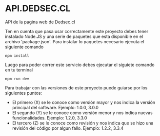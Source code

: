 # API.DEDSEC.CL
API de la pagina web de Dedsec.cl

Ten en cuenta que pasa usar correctamente este proyecto debes
tener instalado Node.JS y una serie de paquetes que esta disponible
en el archivo 'package.json'. Para instalar lo paquetes necesario
ejecuta el siguiente comando


```
npm install
```

Luego para poder correr este servicio debes ejecutar el siguiete 
comando en tu terminal

```
npm run dev
```

Para trabajar con las versiones de este proyecto puede guiarse por los 
siguientes puntos:

- El primero (X) se le conoce como versión mayor y nos indica la versión principal del software. Ejemplo: 1.0.0, 3.0.0
- El segundo (Y) se le conoce como versión menor y nos indica nuevas funcionalidades. Ejemplo: 1.2.0, 3.3.0
- El tercero (Z) se le conoce como revisión y nos indica que se hizo una revisión del código por algun fallo. Ejemplo: 1.2.2, 3.3.4
